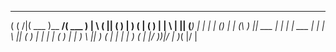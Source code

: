  _        _______ _________ _______
( (    /|(  ___  )\__   __/(  ___  )
|  \  ( || (   ) |   ) (   | (   ) |
|   \ | || (___) |   | |   | (___) |
| (\ \) ||  ___  |   | |   |  ___  |
| | \   || (   ) |   | |   | (   ) |
| )  \  || )   ( |   | |   | )   ( |
|/    )_)|/     \|   )_(   |/     \|
